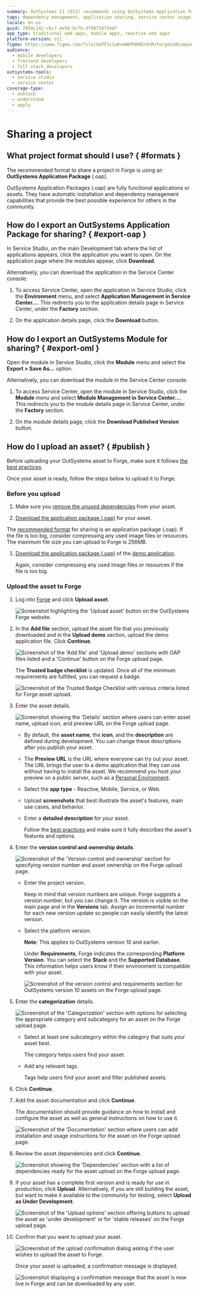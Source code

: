 ```yaml
---
summary: OutSystems 11 (O11) recommends using OutSystems Application Packages (.oap) for efficient project sharing and dependency management.
tags: dependency management, application sharing, service center usage, application lifecycle management
locale: en-us
guid: 7054c142-cbc7-4e56-bcfb-df90734f3ed7
app_type: traditional web apps, mobile apps, reactive web apps
platform-version: o11
figma: https://www.figma.com/file/bGPF1cIwKxeWbPhMdOrHsM/Forge%20Components?node-id=801:320
audience:
  - mobile developers
  - frontend developers
  - full stack developers
outsystems-tools:
  - service studio
  - service center
coverage-type:
  - unblock
  - understand
  - apply
---
```


# Sharing a project

## What project format should I use? { #formats }

The recommended format to share a project in Forge is using an **OutSystems Application Package** (.oap).

OutSystems Application Packages (.oap) are fully functional applications or assets. They have automatic installation and dependency management capabilities that provide the best possible experience for others in the community.

## How do I export an OutSystems Application Package for sharing? { #export-oap }

In Service Studio, on the main Development tab where the list of applications appears, click the application you want to open. On the application page where the modules appear, click **Download**.

Alternatively, you can download the application in the Service Center console:

1. To access Service Center, open the application in Service Studio, click the **Environment** menu, and select **Application Management in Service Center...**. This redirects you to the application details page in Service Center, under the **Factory** section.

2. On the application details page, click the **Download** button.

## How do I export an OutSystems Module for sharing? { #export-oml }

Open the module in Service Studio, click the **Module** menu and select the **Export > Save As...** option.

Alternatively, you can download the module in the Service Center console:

1. To access Service Center, open the module in Service Studio, click the **Module** menu and select **Module Management in Service Center...**. This redirects you to the module details page in Service Center, under the **Factory** section.

2. On the module details page, click the **Download Published Version** button.

## How do I upload an asset? { #publish }

Before uploading your OutSystems asset to Forge, make sure it follows [the best practices](https://success.outsystems.com/Documentation/Best_Practices/Development/Forge_components_best_practices).

Once your asset is ready, follow the steps below to upload it to Forge.

### Before you upload

1. Make sure you [remove the unused dependencies](https://success.outsystems.com/Documentation/11/Getting_started/Service_Studio_Tips_and_Tricks#Make_sure_you_Remove_Unused_Dependencies) from your asset.

1. [Download the application package (.oap)](#export-oap) for your asset. 

The [recommended format](#formats) for sharing is an application package (.oap). If the file is too big, consider compressing any used image files or resources. The maximum file size you can upload to Forge is 256MB.

1. [Download the application package (.oap)](#export-oap) of the [demo application](https://success.outsystems.com/Documentation/Best_Practices/Development/Forge_components_best_practices#demo). 

    Again, consider compressing any used image files or resources if the file is too big.

### Upload the asset to Forge

1. Log into [Forge](https://www.outsystems.com/forge/) and click **Upload asset**.

    ![Screenshot highlighting the 'Upload asset' button on the OutSystems Forge website.](images/upload-asset-fg.png "Upload Asset Button on Forge")

1. In the **Add file** section, upload the asset file that you previously downloaded and in the **Upload demo** section, upload the demo application file. Click **Continue**. 

    ![Screenshot of the 'Add file' and 'Upload demo' sections with OAP files listed and a 'Continue' button on the Forge upload page.](images/add-files-fg.png "Add Files to Upload on Forge")

    The **Trusted badge checklist** is updated. Once all of the minimum requirements are fulfilled, you can request a badge.

    ![Screenshot of the Trusted Badge Checklist with various criteria listed for Forge asset upload.](images/checklist-fg.png "Trusted Badge Checklist on Forge")

1. Enter the asset details.

    ![Screenshot showing the 'Details' section where users can enter asset name, upload icon, and preview URL on the Forge upload page.](images/asset-details-fg.png "Entering Asset Details on Forge")

    * By default, the **asset name**, the **icon**, and the **description** are defined during development. You can change these descriptions after you publish your asset.

    * The **Preview URL** is the URL where everyone can try out your asset. The URL brings the user to a demo application that they can use without having to install the asset. We recommend you host your preview on a public server, such as a [Personal Environment](https://success.outsystems.com/Support/Licensing/What_is_an_OutSystems_Personal_Environment).

    * Select the **app type** - Reactive, Mobile, Service, or Web.

    * Upload **screenshots** that best illustrate the asset's features, main use cases, and behavior.
    
    * Enter a **detailed description** for your asset.
        
        Follow the [best practices](https://success.outsystems.com/Documentation/Best_Practices/Development/Forge_components_best_practices#name-desc) and make sure it fully describes the asset's features and options.

1. Enter the **version control and ownership details**. 

    ![Screenshot of the 'Version control and ownership' section for specifying version number and asset ownership on the Forge upload page.](images/version-control-fg.png "Version Control and Ownership Section on Forge")

    * Enter the project version.
        
        Keep in mind that version numbers are unique. Forge suggests a version number, but you can change it. The version is visible on the main page and in the **Versions** tab. Assign an incremental number for each new version update so people can easily identify the latest version.

    * Select the platform version.

        **Note**: This applies to OutSystems version 10 and earlier.

        Under **Requirements**, Forge indicates the corresponding **Platform Version**. You can select the **Stack** and the **Supported Database**. This information helps users know if their environment is compatible with your asset.

        ![Screenshot of the version control and requirements section for OutSystems version 10 assets on the Forge upload page.](images/version-control-o10-fg.png "Version Control for OutSystems Version 10 on Forge")

1. Enter the **categorization** details. 

    ![Screenshot of the 'Categorization' section with options for selecting the appropriate category and subcategory for an asset on the Forge upload page.](images/categorization-fg.png "Categorization Section on Forge")

    * Select at least one subcategory within the category that suits your asset best. 
    
        The category helps users find your asset.

    * Add any relevant tags. 
        
        Tags help users find your asset and filter published assets.

1. Click **Continue**.

1. Add the asset documentation and click **Continue**.

    The documentation should provide guidance on how to install and configure the asset as well as general instructions on how to use it.

    ![Screenshot of the 'Documentation' section where users can add installation and usage instructions for the asset on the Forge upload page.](images/documentation-fg.png "Adding Documentation on Forge")

1. Review the asset dependencies and click **Continue**.

    ![Screenshot showing the 'Dependencies' section with a list of dependencies ready for the asset upload on the Forge upload page.](images/dependencies-fg.png "Dependencies Review on Forge")

1. If your asset has a complete first version and is ready for use in production, click **Upload**. Alternatively, if you are still building the asset, but want to make it available to the community for testing, select **Upload as Under Development**.

    ![Screenshot of the 'Upload options' section offering buttons to upload the asset as 'under development' or for 'stable releases' on the Forge upload page.](images/upload-option-fg.png "Upload Options on Forge")

1. Confirm that you want to upload your asset.

    ![Screenshot of the upload confirmation dialog asking if the user wishes to upload the asset to Forge.](images/upload-confirmation-fg.png "Upload Confirmation on Forge")

    Once your asset is uploaded, a confirmation message is displayed. 

    ![Screenshot displaying a confirmation message that the asset is now live in Forge and can be downloaded by any user.](images/upload-successful-fg.png "Successful Upload Confirmation on Forge")
